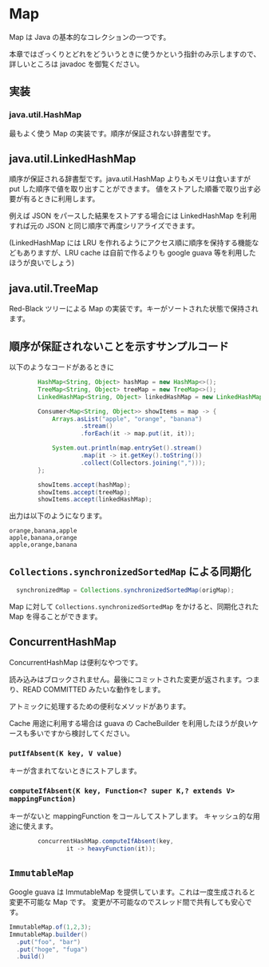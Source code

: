 # Map

Map は Java の基本的なコレクションの一つです。

本章ではざっくりとどれをどういうときに使うかという指針のみ示しますので、詳しいところは javadoc を御覧ください。

## 実装

### java.util.HashMap

最もよく使う Map の実装です。順序が保証されない辞書型です。

## java.util.LinkedHashMap

順序が保証される辞書型です。java.util.HashMap よりもメモリは食いますが put した順序で値を取り出すことができます。
値をストアした順番で取り出す必要が有るときに利用します。

例えば JSON をパースした結果をストアする場合には LinkedHashMap を利用すれば元の JSON と同じ順序で再度シリアライズできます。

(LinkedHashMap には LRU を作れるようにアクセス順に順序を保持する機能などもありますが、LRU cache は自前で作るよりも google guava 等を利用したほうが良いでしょう)

## java.util.TreeMap

Red-Black ツリーによる Map の実装です。キーがソートされた状態で保持されます。

## 順序が保証されないことを示すサンプルコード

以下のようなコードがあるときに

```java
        HashMap<String, Object> hashMap = new HashMap<>();
        TreeMap<String, Object> treeMap = new TreeMap<>();
        LinkedHashMap<String, Object> linkedHashMap = new LinkedHashMap<>();

        Consumer<Map<String, Object>> showItems = map -> {
            Arrays.asList("apple", "orange", "banana")
                    .stream()
                    .forEach(it -> map.put(it, it));

            System.out.println(map.entrySet().stream()
                    .map(it -> it.getKey().toString())
                    .collect(Collectors.joining(",")));
        };

        showItems.accept(hashMap);
        showItems.accept(treeMap);
        showItems.accept(linkedHashMap);
```

出力は以下のようになります。

```
orange,banana,apple
apple,banana,orange
apple,orange,banana
```

## `Collections.synchronizedSortedMap` による同期化

```java
  synchronizedMap = Collections.synchronizedSortedMap(origMap);
```

Map に対して `Collections.synchronizedSortedMap` をかけると、同期化された Map を得ることができます。

## ConcurrentHashMap

ConcurrentHashMap は便利なやつです。

読み込みはブロックされません。最後にコミットされた変更が返されます。つまり、READ COMMITTED みたいな動作をします。

アトミックに処理するための便利なメソッドがあります。

Cache 用途に利用する場合は guava の CacheBuilder を利用したほうが良いケースも多いですから検討してください。

### `putIfAbsent(K key, V value)`

キーが含まれてないときにストアします。

### `computeIfAbsent(K key, Function<? super K,? extends V> mappingFunction)`

キーがないと mappingFunction をコールしてストアします。
キャッシュ的な用途に使えます。

```java
        concurrentHashMap.computeIfAbsent(key,
                it -> heavyFunction(it));
```

## `ImmutableMap`

Google guava は ImmutableMap を提供しています。これは一度生成されると変更不可能な Map です。
変更が不可能なのでスレッド間で共有しても安心です。

```java
ImmutableMap.of(1,2,3);
ImmutableMap.builder()
  .put("foo", "bar")
  .put("hoge", "fuga")
  .build()
```
